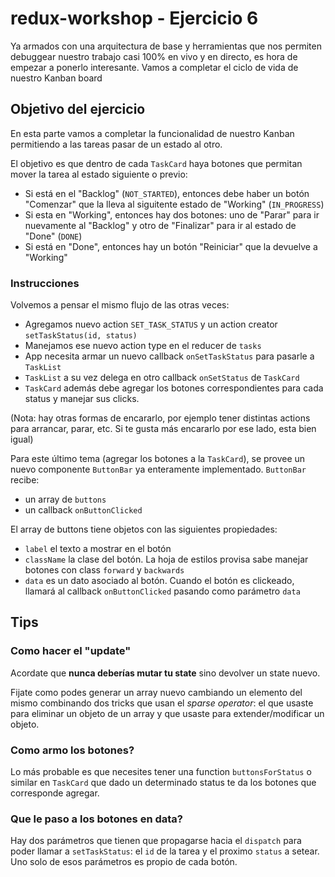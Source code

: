 # redux-workshop - Ejercicio 6

Ya armados con una arquitectura de base y herramientas que nos permiten debuggear nuestro trabajo casi 100% en vivo y en directo, es hora de empezar
a ponerlo interesante. Vamos a completar el ciclo de vida de nuestro Kanban board

## Objetivo del ejercicio

En esta parte vamos a completar la funcionalidad de nuestro Kanban permitiendo a las tareas pasar de un estado al otro.

El objetivo es que dentro de cada `TaskCard` haya botones que permitan mover la tarea al estado siguiente o previo:
- Si está en el "Backlog" (`NOT_STARTED`), entonces debe haber un botón "Comenzar" que la lleva al siguitente estado de "Working" (`IN_PROGRESS`)
- Si esta en "Working", entonces hay dos botones: uno de "Parar" para ir nuevamente al "Backlog" y otro de "Finalizar" para ir al estado de "Done" (`DONE`)
- Si está en "Done", entonces hay un botón "Reiniciar" que la devuelve a "Working"

### Instrucciones

Volvemos a pensar el mismo flujo de las otras veces:

- Agregamos nuevo action `SET_TASK_STATUS` y un action creator `setTaskStatus(id, status)`
- Manejamos ese nuevo action type en el reducer de `tasks`
- App necesita armar un nuevo callback `onSetTaskStatus` para pasarle a `TaskList`
- `TaskList` a su vez delega en otro callback `onSetStatus` de `TaskCard`
- `TaskCard` además debe agregar los botones correspondientes para cada status y manejar sus clicks.

(Nota: hay otras formas de encararlo, por ejemplo tener distintas actions para arrancar, parar, etc. Si te gusta más encararlo por ese lado, esta bien igual)

Para este último tema (agregar los botones a la `TaskCard`), se provee un nuevo componente `ButtonBar` ya enteramente implementado. `ButtonBar` recibe:
- un array de `buttons`
- un callback `onButtonClicked`

El array de buttons tiene objetos con las siguientes propiedades:
- `label` el texto a mostrar en el botón
- `className` la clase del botón. La hoja de estilos provisa sabe manejar botones con class `forward` y `backwards`
- `data` es un dato asociado al botón. Cuando el botón es clickeado, llamará al callback `onButtonClicked` pasando como parámetro `data`

## Tips

### Como hacer el "update"

Acordate que **nunca deberías mutar tu state** sino devolver un state nuevo.

Fijate como podes generar un array nuevo cambiando un elemento del mismo combinando dos tricks que usan el *sparse operator*: el que usaste para eliminar un objeto de un array y que usaste para extender/modificar un objeto.
### Como armo los botones?

Lo más probable es que necesites tener una function `buttonsForStatus` o similar en `TaskCard` que dado un determinado status te da los botones que corresponde agregar.

### Que le paso a los botones en data?

Hay dos parámetros que tienen que propagarse hacia el `dispatch` para poder llamar a `setTaskStatus`: el `id` de la tarea y el proximo `status` a setear. Uno solo de esos parámetros es propio de cada botón.
